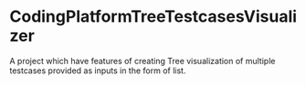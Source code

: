 # CodingPlatformTreeTestcasesVisualizer
A project which have features of creating Tree visualization of multiple testcases provided as inputs in the form of list. 
